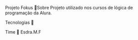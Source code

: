 Projeto Fokus
📌Sobre
Projeto utilizado nos cursos de lógica de programação da Alura.

Tecnologias 🚀
  
Time 🚀
Esdra.M.F
